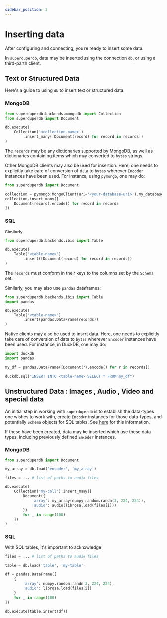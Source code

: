 ```yaml
---
sidebar_position: 2
---
```


# Inserting data

After configuring and connecting, you're ready to insert some data.

In `superduperdb`, data may be inserted using the connection `db`, 
or using a third-parth client.

## Text or Structured Data

Here's a guide to using `db` to insert text or structured data.

### MongoDB

```python
from superduperdb.backends.mongodb import Collection
from superduperdb import Document

db.execute(
    Collection('<collection-name>')
        .insert_many([Document(record) for record in records])
)
```

The `records` may be any dictionaries supported by MongoDB, as well as dictionaries
containing items which may converted to `bytes` strings.

Other MongoDB clients may also be used for insertion. Here, one needs to explicitly 
take care of conversion of data to `bytes` wherever `Encoder` instances have been used.
For instance, using `pymongo`, one may do:

```python
from superduperdb import Document

collection = pymongo.MongoClient(uri='<your-database-uri>').my_database['<collection-name>']
collection.insert_many([
    Document(record).encode() for record in records
])

```

### SQL

Similarly

```python
from superduperdb.backends.ibis import Table

db.execute(
    Table('<table-name>')
        .insert([Document(record) for record in records])
)
```

The `records` must conform in their keys to the columns set by the `Schema` set.

Similarly, you may also use `pandas` dataframes:

```python
from superduperdb.backends.ibis import Table
import pandas

db.execute(
    Table('<table-name>')
        .insert(pandas.DataFrame(records))
)
```

Native clients may also be used to insert data. Here, one needs to explicitly 
take care of conversion of data to `bytes` wherever `Encoder` instances have been used. 
For instance, in DuckDB, one may do:

```python
import duckdb
import pandas

my_df = pandas.DataFrame([Document(r).encode() for r in records])

duckdb.sql("INSERT INTO <table-name> SELECT * FROM my_df")
```

## Unstructured Data : Images , Audio , Video and special data

An initial step in working with `superduperdb`
is to establish the data-types one wishes to work with, create `Encoder` instances for
those data-types, and potentially `Schema` objects for SQL tables. See [here](./data_encodings_and_schemas.md) for 
this information.

If these have been created, data may be inserted which use these data-types, including previously defined `Encoder` instances.

### MongoDB

```python
from superduperdb import Document

my_array = db.load('encoder', 'my_array')

files = ... # list of paths to audio files

db.execute(
    Collection('my-coll').insert_many([
        Document({
            'array': my_array(numpy.random.randn(3, 224, 224)),
            'audio': audio(librosa.load(files[i]))
        })
        for _ in range(100)
    ])
)
```

### SQL

With SQL tables, it's important to acknowledge

```python
files = ... # list of paths to audio files

table = db.load('table', 'my-table')

df = pandas.DataFrame([
    {
        'array': numpy.random.randn(3, 224, 224),
        'audio': librosa.load(files[i])
    } 
    for _ in range(100)
])

db.execute(table.insert(df))
```
